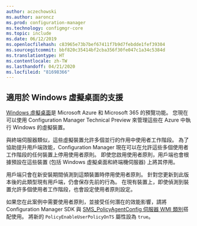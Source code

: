 ```yaml
---
author: aczechowski
ms.author: aaroncz
ms.prod: configuration-manager
ms.technology: configmgr-core
ms.topic: include
ms.date: 06/12/2019
ms.openlocfilehash: c83965e73b7bef67411f7b9d7febdde1fef39304
ms.sourcegitcommit: bbf820c35414bf2cba356f30fe047c1a34c5384d
ms.translationtype: HT
ms.contentlocale: zh-TW
ms.lasthandoff: 04/21/2020
ms.locfileid: "81698366"
---
```

## <a name="support-for-windows-virtual-desktop"></a><a name="bkmk_winsku"></a> 適用於 Windows 虛擬桌面的支援

<!--3556025-->

[Windows 虛擬桌面](https://docs.microsoft.com/azure/virtual-desktop/)是 Microsoft Azure 和 Microsoft 365 的預覽功能。 您現在可以使用 Configuration Manager Technical Preview 來管理這些在 Azure 中執行 Windows 的虛擬裝置。

與終端伺服器類似，這些虛擬裝置允許多個並行的作用中使用者工作階段。 為了協助提升用戶端效能，Configuration Manager 現在可以在允許這些多個使用者工作階段的任何裝置上停用使用者原則。 即使您啟用使用者原則，用戶端也會根據預設在這些裝置 (包括 Windows 虛擬桌面和終端機伺服器) 上將其停用。

用戶端只會在新安裝期間偵測到這類裝置時停用使用者原則。 針對您更新到此版本後的此類型現有用戶端，仍會保存先前的行為。 在現有裝置上，即使偵測到裝置允許多個使用者工作階段，也會設定使用者原則設定。

如果您在此案例中需要使用者原則，並接受任何潛在的效能影響，請將 Configuration Manager SDK 與 [SMS_PolicyAgentConfig 伺服器 WMI 類別](../../../../../develop/reference/core/clients/config/sms_policyagentconfig-server-wmi-class.md)搭配使用。 將新的 `PolicyEnableUserPolicyOnTS` 屬性設為 `true`。
